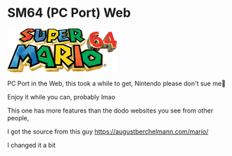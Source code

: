 # SM64 (PC Port) Web

<img src="images/SuperMario64.png" alt="Alt text" title="Optional title" width="250" height="100">

PC Port in the Web, this took a while to get, 
Nintendo please don't sue me😬

Enjoy it while you can, probably lmao

This one has more features than the dodo websites you see from other people, 

I got the source from this guy
https://augustberchelmann.com/mario/

I changed it a bit
